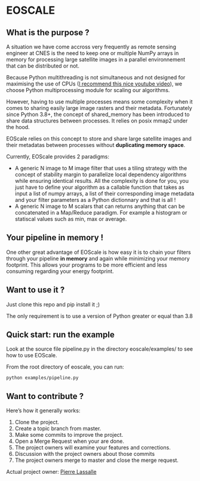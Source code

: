 # EOSCALE

## What is the purpose ?

A situation we have come accross very frequently as remote sensing engineer at CNES is the need to keep one or multiple NumPy arrays in memory for processing large satellite images in a parallel environnement that can be distributed or not.

Because Python multithreading is not simultaneous and not designed for maximising the use of CPUs ([I recommend this nice youtube video](https://www.youtube.com/watch?v=AZnGRKFUU0c)), we choose Python multiprocessing module for scaling our algorithms.

However, having to use multiple processes means some complexity when it comes to sharing easily large image rasters and their metadata. Fortunately since Python 3.8+, the concept of shared_memory has been introduced to share data structures between processes. It relies on posix mmap2 under the hood.

EOScale relies on this concept to store and share large satellite images and their metadatas between processes without **duplicating memory space**.

Currently, EOScale provides 2 paradigms: 
- A generic N image to M image filter that uses a tiling strategy with the concept of stability margin to parallelize local dependency algorithms while ensuring identical results. All the complexity is done for you, you just have to define your algorithm as a callable function that takes as input a list of numpy arrays, a list of their corresponding image metadata and your filter parameters as a Python dictionnary and that is all !
- A generic N image to M scalars that can returns anything that can be concatenated in a Map/Reduce paradigm. For example a histogram or statiscal values such as min, max or average.

## Your pipeline in memory !

One other great advantage of EOScale is how easy it is to chain your filters through your pipeline **in memory** and again while minimizing your memory footprint. This allows your programs to be more efficient and less consuming regarding your energy footprint. 

## Want to use it ?

Just clone this repo and pip install it ;)

The only requirement is to use a version of Python greater or equal than 3.8

## Quick start: run the example

Look at the source file pipeline.py in the directory eoscale/examples/ to see how to use EOScale.

From the root directory of eoscale, you can run:
```
python examples/pipeline.py
```

## Want to contribute ?

Here’s how it generally works:


1. Clone the project.
2. Create a topic branch from master.
3. Make some commits to improve the project.
4. Open a Merge Request when your are done.
5. The project owners will examine your features and corrections.
6. Discussion with the project owners about those commits
7. The project owners merge to master and close the merge request.

Actual project owner: [Pierre Lassalle](pierre.lassalle@cnes.fr)



